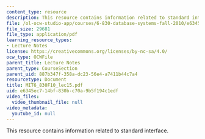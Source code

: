 ```yaml
---
content_type: resource
description: This resource contains information related to standard interface.
file: /ol-ocw-studio-app/courses/6-830-database-systems-fall-2010/e6345ec714bf830bc70a9b5f194c1edf_MIT6_830F10_lec15.pdf
file_size: 29681
file_type: application/pdf
learning_resource_types:
- Lecture Notes
license: https://creativecommons.org/licenses/by-nc-sa/4.0/
ocw_type: OCWFile
parent_title: Lecture Notes
parent_type: CourseSection
parent_uid: 887b347f-358a-dc23-56e4-a7411b44c7a4
resourcetype: Document
title: MIT6_830F10_lec15.pdf
uid: e6345ec7-14bf-830b-c70a-9b5f194c1edf
video_files:
  video_thumbnail_file: null
video_metadata:
  youtube_id: null
---
```

This resource contains information related to standard interface.
